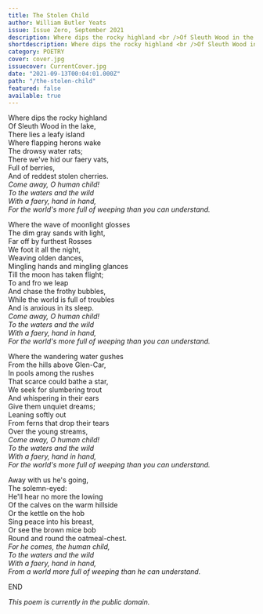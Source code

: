 ```yaml
---
title: The Stolen Child
author: William Butler Yeats
issue: Issue Zero, September 2021
description: Where dips the rocky highland <br />Of Sleuth Wood in the lake, <br />There lies a leafy island <br />Where flapping herons wake <a href="https://www.havenquarterly.com/the-stolen-child/">[<i>...</i>]</a>
shortdescription: Where dips the rocky highland <br />Of Sleuth Wood in the lake, <br />There lies a leafy island <br />Where flapping herons wake <a href="https://www.havenquarterly.com/the-stolen-child/">[<i>...</i>]</a>
category: POETRY
cover: cover.jpg
issuecover: CurrentCover.jpg
date: "2021-09-13T00:04:01.000Z"
path: "/the-stolen-child"
featured: false
available: true
---
```


Where dips the rocky highland  
Of Sleuth Wood in the lake,  
There lies a leafy island  
Where flapping herons wake  
The drowsy water rats;  
There we've hid our faery vats,  
Full of berries,  
And of reddest stolen cherries.  
*Come away, O human child!*  
*To the waters and the wild*  
*With a faery, hand in hand,*  
*For the world's more full of weeping than you can understand.*  

Where the wave of moonlight glosses  
The dim gray sands with light,  
Far off by furthest Rosses  
We foot it all the night,  
Weaving olden dances,  
Mingling hands and mingling glances  
Till the moon has taken flight;  
To and fro we leap  
And chase the frothy bubbles,  
While the world is full of troubles  
And is anxious in its sleep.  
*Come away, O human child!*  
*To the waters and the wild*  
*With a faery, hand in hand,*  
*For the world's more full of weeping than you can understand.*  

Where the wandering water gushes  
From the hills above Glen-Car,  
In pools among the rushes  
That scarce could bathe a star,  
We seek for slumbering trout  
And whispering in their ears  
Give them unquiet dreams;  
Leaning softly out  
From ferns that drop their tears  
Over the young streams,  
*Come away, O human child!*  
*To the waters and the wild*  
*With a faery, hand in hand,*  
*For the world's more full of weeping than you can understand.*  

Away with us he's going,  
The solemn-eyed:  
He'll hear no more the lowing  
Of the calves on the warm hillside  
Or the kettle on the hob  
Sing peace into his breast,  
Or see the brown mice bob  
Round and round the oatmeal-chest.  
*For he comes, the human child,*  
*To the waters and the wild*  
*With a faery, hand in hand,*  
*From a world more full of weeping than he can understand.*  

END

*This poem is currently in the public domain.*